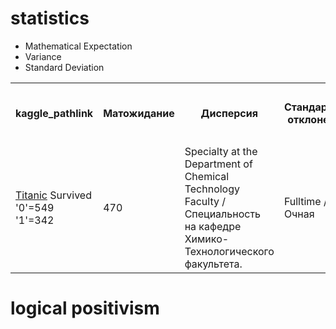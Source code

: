 # statistics
- Mathematical Expectation
- Variance
- Standard Deviation

<table>
<tr>
  <th rowspan="2">kaggle_pathlink</th>
  <th rowspan="2">Матожидание</th>
  <th rowspan="2">Дисперсия</th>
  <th rowspan="2">Стандартное отклонение</th>
  <th colspan="2">Значения случайной величины</th>
</tr> 
<tr> 
 <th colspan="2">Соответствующие вероятности</th>
</tr> 
<tr>
  <td> <a href = "https://www.kaggle.com/competitions/titanic/data?select=train.csv">Titanic</a>   Survived '0'=549  '1'=342 </td>
  <td>470</td>
  <td>Specialty at the Department of Chemical Technology Faculty / Специальность на кафедре Химико-Технологического факультета. </td>
  <td>Fulltime / Очная</td>
  <td>01.09.2002</td>
  <td>01.04.2007</td>
</tr> 
<table>

# logical positivism

